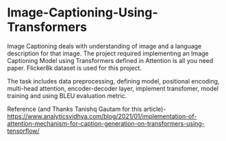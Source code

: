 # Image-Captioning-Using-Transformers
Image Captioning deals with understanding of image and a language description for that image. The project required implementing an Image Captioning Model using Transformers defined in Attention is all you need paper. Flicker8k dataset is used for this project.

The task includes data preprocessing, defining model, positional encoding, multi-head attention, encoder-decoder layer, implement transfomer, model training and using BLEU evaluation metric.

Reference (and Thanks Tanishq Gautam for this article)- https://www.analyticsvidhya.com/blog/2021/01/implementation-of-attention-mechanism-for-caption-generation-on-transformers-using-tensorflow/
